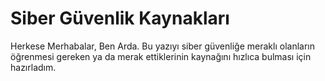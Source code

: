 # Siber Güvenlik Kaynakları
Herkese Merhabalar, Ben Arda.
Bu yazıyı siber güvenliğe meraklı olanların öğrenmesi gereken ya da merak ettiklerinin kaynağını hızlıca bulması için hazırladım.
